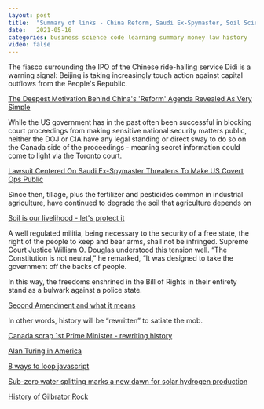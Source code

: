 ```yaml
---
layout: post
title:  "Summary of links - China Reform, Saudi Ex-Spymaster, Soil Science, 2nd Amendment, Canada, Alan Turing, Javascript Loop and more"
date:   2021-05-16
categories: business science code learning summary money law history
video: false
---
```


The fiasco surrounding the IPO of the Chinese ride-hailing service Didi is a warning signal: Beijing is taking increasingly tough action against capital outflows from the People's Republic. 

[The Deepest Motivation Behind China's 'Reform' Agenda Revealed As Very Simple](//www.zerohedge.com/geopolitical/deepest-motivation-behind-chinas-reform-agenda-revealed-very-simple)

While the US government has in the past often been successful in blocking court proceedings from making sensitive national security matters public, neither the DOJ or CIA have any legal standing or direct sway to do so on the Canada side of the proceedings - meaning secret information could come to light via the Toronto court. 

[Lawsuit Centered On Saudi Ex-Spymaster Threatens To Make US Covert Ops Public](//www.zerohedge.com/geopolitical/lawsuit-centered-saudi-ex-spymaster-threatens-make-us-covert-ops-public)

Since then, tillage, plus the fertilizer and pesticides common in industrial agriculture, have continued to degrade the soil that agriculture depends on

[Soil is our livelihood - let's protect it](//montanafreepress.org/2021/07/06/regenerative-agriculture-evitalizing-rural-montana-economies/)

A well regulated militia, being necessary to the security of a free state, the right of the people to keep and bear arms, shall not be infringed.  Supreme Court Justice William O. Douglas understood this tension well. “The Constitution is not neutral,” he remarked, “It was designed to take the government off the backs of people.

In this way, the freedoms enshrined in the Bill of Rights in their entirety stand as a bulwark against a police state.

[Second Amendment and what it means](https://www.zerohedge.com/political/second-amendments-right-bear-arms-what-it-means)

In other words, history will be “rewritten” to satiate the mob.

[Canada scrap 1st Prime Minister - rewriting history](//www.zerohedge.com/political/canadas-national-archive-cancels-countrys-first-prime-minister)

[Alan Turing in America](//www.privatdozent.co/p/alan-turing-in-america-221)

[8 ways to loop javascript](//medium.com/modernnerd-code/8-ways-to-loop-through-an-array-in-javascript-5bd89accaba5)

[Sub-zero water splitting marks a new dawn for solar hydrogen production](//www.chemistryworld.com/news/sub-zero-water-splitting-marks-a-new-dawn-for-solar-hydrogen-production/4013887.article)

[History of Gilbrator Rock](//newcriterion.com/blogs/dispatch/solid-as-the-rock)